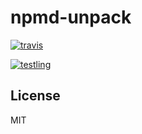 # npmd-unpack


[![travis](https://travis-ci.org/dominictarr/npmd-unpack.png?branch=master)
](https://travis-ci.org/dominictarr/npmd-unpack)

[![testling](http://ci.testling.com/dominictarr/npmd-unpack.png)
](http://ci.testling.com/dominictarr/npmd-unpack)

## License

MIT
